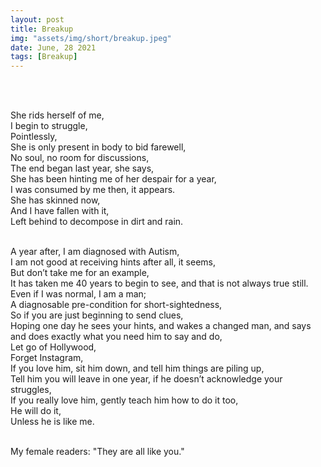 ```yaml
---
layout: post
title: Breakup
img: "assets/img/short/breakup.jpeg"
date: June, 28 2021
tags: [Breakup]
---
```

  
<br><br>
<div align="left">

She rids herself of me,<br>
I begin to struggle,<br> 
Pointlessly,<br>
She is only present in body to bid farewell,<br>
No soul, no room for discussions,<br>
The end began last year, she says,<br>
She has been hinting me of her despair for a year,<br>
I was consumed by me then, it appears.<br>
She has skinned now, <br>
And I have fallen with it,<br>
Left behind to decompose in dirt and rain.<br><br>

A year after, I am diagnosed with Autism,<br>
I am not good at receiving hints after all, it seems,<br>
But don’t take me for an example,<br>
It has taken me 40 years to begin to see, and that is not always true still.<br>
Even if I was normal, I am a man;<br>
A diagnosable pre-condition for short-sightedness,<br>
So if you are just beginning to send clues,<br>
Hoping one day he sees your hints, and wakes a changed man, and says and does exactly what you need him to say and do,<br>
Let go of Hollywood,<br>
Forget Instagram,<br>
If you love him, sit him down, and tell him things are piling up,<br>
Tell him you will leave in one year, if he doesn’t acknowledge your struggles,<br>
If you really love him, gently teach him how to do it too,<br>
He will do it, <br>
Unless he is like me.<br><br>

 My female readers: "They are all like you."

</div>
<br><br>
<br><br>
<br><br>
<br><br>
<br><br>
<br><br>  

